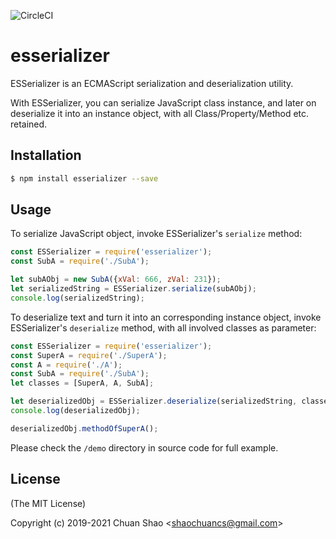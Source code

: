 ![CircleCI](https://circleci.com/gh/shaochuancs/esserializer.svg?style=shield)

# esserializer
ESSerializer is an ECMAScript serialization and deserialization utility.

With ESSerializer, you can serialize JavaScript class instance, and later on deserialize it into an instance object, with all Class/Property/Method etc. retained.

## Installation
```sh
$ npm install esserializer --save
```

## Usage
To serialize JavaScript object, invoke ESSerializer's `serialize` method:
```js
const ESSerializer = require('esserializer');
const SubA = require('./SubA');

let subAObj = new SubA({xVal: 666, zVal: 231});
let serializedString = ESSerializer.serialize(subAObj);
console.log(serializedString);
```

To deserialize text and turn it into an corresponding instance object, invoke ESSerializer's `deserialize` method, with all involved classes as parameter:

```js
const ESSerializer = require('esserializer');
const SuperA = require('./SuperA');
const A = require('./A');
const SubA = require('./SubA');
let classes = [SuperA, A, SubA];

let deserializedObj = ESSerializer.deserialize(serializedString, classes);
console.log(deserializedObj);

deserializedObj.methodOfSuperA();
```

Please check the `/demo` directory in source code for full example.

## License
(The MIT License)

Copyright (c) 2019-2021 Chuan Shao &lt;shaochuancs@gmail.com&gt;
